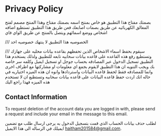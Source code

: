 # Privacy Policy

 بصمتك مفتاح هذا التطبيق هو خاص بمنتج اسمه بصمتك مفتاح وهذا المنتج مصمم لفتح المغالق الكهربائيه عن طريق بصمات اصابعك 
 فعن طريق هذا التطبيق تستطيع اضافه اشخاص ووضع اسمائهم ويتصل بالمنتج عن طريق الواي فاي 
 
 ///
 الخصوصيه 
 هذا التطبيق لا ينتهك خصوصيه احد 
 
///
 سيقوم بحفظ اسماء الاشخاص الذين تحفظهم بقاعده بيانات محليه على جهازك وتستطيع رفع هذه القاعده على قاعده بيانات سحابيه تابعه للتطبيق 
 ولذلك يستخدم هذا التطبيق تسجيل الدخول عبر المصادقه بحساب جوجل او تسجيل ايميل وكلمه سر خاصه بك ويجب التنويه ان هذا التطبيق لايقوم بجمع اي معلومات او مشاركتها مع اطراف اخرى وانما للمصادقه فقط لحفظ قاعده البيانات واستردادها وانوه ان هذه الميزه اختياريه في حاله انك اردت حفظ قاعده البيانات على قاعده بيانات سحابيه وتستطيع ان لا تستخدم هذه الميزه فهذا راجع اليك
## Contact Information

To request deletion of the account data you are logged in with, please send a request and include your email in the message to this email. 


لطلب حذف بيانات الحساب الذي قمت بتسجيل الدخول به يرجى ارسال طلب  مع تضمين ايميلك في الرساله الى  هذا الايميل     haitham201584@gmail.com.
